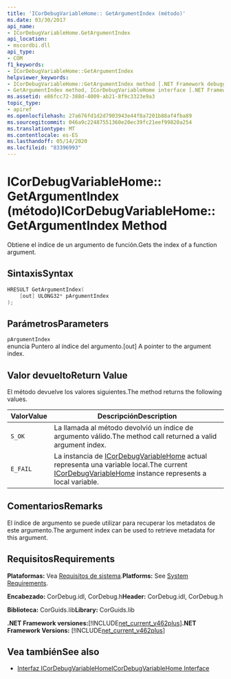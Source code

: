 ```yaml
---
title: 'ICorDebugVariableHome:: GetArgumentIndex (método)'
ms.date: 03/30/2017
api_name:
- ICorDebugVariableHome.GetArgumentIndex
api_location:
- mscordbi.dll
api_type:
- COM
f1_keywords:
- ICorDebugVariableHome::GetArgumentIndex
helpviewer_keywords:
- ICorDebugVariableHome::GetArgumentIndex method [.NET Framework debugging]
- GetArgumentIndex method, ICorDebugVariableHome interface [.NET Framework debugging]
ms.assetid: e86fcc72-388d-4009-ab21-8f9c3323e9a3
topic_type:
- apiref
ms.openlocfilehash: 27a676fd1d2d7903943e44f8a7201b88af4fba89
ms.sourcegitcommit: 046a9c22487551360e20ec39fc21eef99820a254
ms.translationtype: MT
ms.contentlocale: es-ES
ms.lasthandoff: 05/14/2020
ms.locfileid: "83396993"
---
```

# <a name="icordebugvariablehomegetargumentindex-method"></a><span data-ttu-id="d86ab-102">ICorDebugVariableHome:: GetArgumentIndex (método)</span><span class="sxs-lookup"><span data-stu-id="d86ab-102">ICorDebugVariableHome::GetArgumentIndex Method</span></span>

<span data-ttu-id="d86ab-103">Obtiene el índice de un argumento de función.</span><span class="sxs-lookup"><span data-stu-id="d86ab-103">Gets the index of a function argument.</span></span>

## <a name="syntax"></a><span data-ttu-id="d86ab-104">Sintaxis</span><span class="sxs-lookup"><span data-stu-id="d86ab-104">Syntax</span></span>

```cpp
HRESULT GetArgumentIndex(
    [out] ULONG32* pArgumentIndex
);
```

## <a name="parameters"></a><span data-ttu-id="d86ab-105">Parámetros</span><span class="sxs-lookup"><span data-stu-id="d86ab-105">Parameters</span></span>

`pArgumentIndex`\
<span data-ttu-id="d86ab-106">enuncia Puntero al índice del argumento.</span><span class="sxs-lookup"><span data-stu-id="d86ab-106">[out] A pointer to the argument index.</span></span>

## <a name="return-value"></a><span data-ttu-id="d86ab-107">Valor devuelto</span><span class="sxs-lookup"><span data-stu-id="d86ab-107">Return Value</span></span>

<span data-ttu-id="d86ab-108">El método devuelve los valores siguientes.</span><span class="sxs-lookup"><span data-stu-id="d86ab-108">The method returns the following values.</span></span>

|<span data-ttu-id="d86ab-109">Valor</span><span class="sxs-lookup"><span data-stu-id="d86ab-109">Value</span></span>|<span data-ttu-id="d86ab-110">Descripción</span><span class="sxs-lookup"><span data-stu-id="d86ab-110">Description</span></span>|
|-----------|-----------------|
|`S_OK`|<span data-ttu-id="d86ab-111">La llamada al método devolvió un índice de argumento válido.</span><span class="sxs-lookup"><span data-stu-id="d86ab-111">The method call returned a valid argument index.</span></span>|
|`E_FAIL`|<span data-ttu-id="d86ab-112">La instancia de [ICorDebugVariableHome](icordebugvariablehome-interface.md) actual representa una variable local.</span><span class="sxs-lookup"><span data-stu-id="d86ab-112">The current [ICorDebugVariableHome](icordebugvariablehome-interface.md) instance represents a local variable.</span></span>|

## <a name="remarks"></a><span data-ttu-id="d86ab-113">Comentarios</span><span class="sxs-lookup"><span data-stu-id="d86ab-113">Remarks</span></span>

<span data-ttu-id="d86ab-114">El índice de argumento se puede utilizar para recuperar los metadatos de este argumento.</span><span class="sxs-lookup"><span data-stu-id="d86ab-114">The argument index can be used to retrieve metadata for this argument.</span></span>

## <a name="requirements"></a><span data-ttu-id="d86ab-115">Requisitos</span><span class="sxs-lookup"><span data-stu-id="d86ab-115">Requirements</span></span>

<span data-ttu-id="d86ab-116">**Plataformas:** Vea [Requisitos de sistema](../../get-started/system-requirements.md).</span><span class="sxs-lookup"><span data-stu-id="d86ab-116">**Platforms:** See [System Requirements](../../get-started/system-requirements.md).</span></span>

<span data-ttu-id="d86ab-117">**Encabezado:** CorDebug.idl, CorDebug.h</span><span class="sxs-lookup"><span data-stu-id="d86ab-117">**Header:** CorDebug.idl, CorDebug.h</span></span>

<span data-ttu-id="d86ab-118">**Biblioteca:** CorGuids.lib</span><span class="sxs-lookup"><span data-stu-id="d86ab-118">**Library:** CorGuids.lib</span></span>

<span data-ttu-id="d86ab-119">**.NET Framework versiones:**[!INCLUDE[net_current_v462plus](../../../../includes/net-current-v462plus-md.md)]</span><span class="sxs-lookup"><span data-stu-id="d86ab-119">**.NET Framework Versions:** [!INCLUDE[net_current_v462plus](../../../../includes/net-current-v462plus-md.md)]</span></span>

## <a name="see-also"></a><span data-ttu-id="d86ab-120">Vea también</span><span class="sxs-lookup"><span data-stu-id="d86ab-120">See also</span></span>

- [<span data-ttu-id="d86ab-121">Interfaz ICorDebugVariableHome</span><span class="sxs-lookup"><span data-stu-id="d86ab-121">ICorDebugVariableHome Interface</span></span>](icordebugvariablehome-interface.md)
